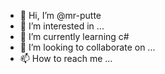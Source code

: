 - 👋 Hi, I’m @mr-putte
- 👀 I’m interested in ...
- 🌱 I’m currently learning c#
- 💞️ I’m looking to collaborate on ...
- 📫 How to reach me ...

<!---
mr-putte/mr-putte is a ✨ special ✨ repository because its `README.md` (this file) appears on your GitHub profile.
You can click the Preview link to take a look at your changes.
--->
